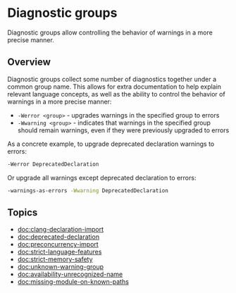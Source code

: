 # Diagnostic groups

Diagnostic groups allow controlling the behavior of warnings in a more precise manner.


## Overview

Diagnostic groups collect some number of diagnostics together under a common group name. This allows
for extra documentation to help explain relevant language concepts, as well as the ability to
control the behavior of warnings in a more precise manner:

- `-Werror <group>` - upgrades warnings in the specified group to errors
- `-Wwarning <group>` - indicates that warnings in the specified group should remain warnings, even
  if they were previously upgraded to errors

As a concrete example, to upgrade deprecated declaration warnings to errors:

```sh
-Werror DeprecatedDeclaration
```

Or upgrade all warnings except deprecated declaration to errors:

```sh
-warnings-as-errors -Wwarning DeprecatedDeclaration
```

## Topics

- <doc:clang-declaration-import>
- <doc:deprecated-declaration>
- <doc:preconcurrency-import>
- <doc:strict-language-features>
- <doc:strict-memory-safety>
- <doc:unknown-warning-group>
- <doc:availability-unrecognized-name>
- <doc:missing-module-on-known-paths>